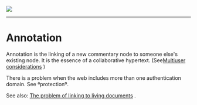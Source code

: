 [![](https://www.w3.org/Icons/WWW/arch1990.gif)](https://www.w3.org/DesignIssues/OldDocs.html)

* * *

#  Annotation

Annotation is the linking of a new commentary node to someone else's existing
node. It is the essence of a collaborative hypertext. (See[Multiuser
considerations](https://www.w3.org/DesignIssues/Multiuser.html) )

There is a problem when the web includes more than one authentication domain.
See ªprotectionº.

See also: [The problem of linking to living documents](https://www.w3.org/DesignIssues/LinkToLiving.html) .

